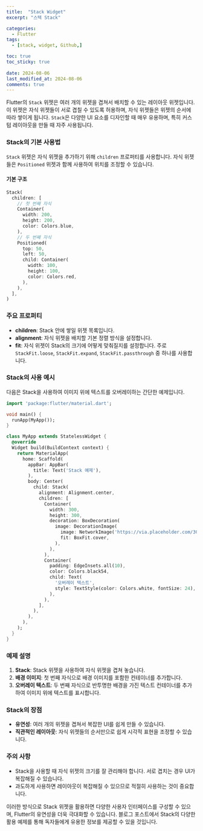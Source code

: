 ```yaml
---
title:  "Stack Widget" 
excerpt: "스텍 Stack"

categories:
  - Flutter
tags:
  - [stack, widget, Github,]

toc: true
toc_sticky: true
 
date: 2024-08-06
last_modified_at: 2024-08-06
comments: true
---
```




Flutter의 `Stack` 위젯은 여러 개의 위젯을 겹쳐서 배치할 수 있는 레이아웃 위젯입니다. 이 위젯은 자식 위젯들이 서로 겹칠 수 있도록 허용하며, 자식 위젯들은 위젯의 순서에 따라 쌓이게 됩니다. `Stack`은 다양한 UI 요소를 디자인할 때 매우 유용하며, 특히 커스텀 레이아웃을 만들 때 자주 사용됩니다.

### Stack의 기본 사용법

`Stack` 위젯은 자식 위젯을 추가하기 위해 `children` 프로퍼티를 사용합니다. 자식 위젯들은 `Positioned` 위젯과 함께 사용하여 위치를 조정할 수 있습니다.

#### 기본 구조

```dart
Stack(
  children: [
    // 첫 번째 자식
    Container(
      width: 200,
      height: 200,
      color: Colors.blue,
    ),
    // 두 번째 자식
    Positioned(
      top: 50,
      left: 50,
      child: Container(
        width: 100,
        height: 100,
        color: Colors.red,
      ),
    ),
  ],
)
```

### 주요 프로퍼티

- **children**: Stack 안에 쌓일 위젯 목록입니다.
- **alignment**: 자식 위젯을 배치할 기본 정렬 방식을 설정합니다.
- **fit**: 자식 위젯이 Stack의 크기에 어떻게 맞춰질지를 설정합니다. 주로 `StackFit.loose`, `StackFit.expand`, `StackFit.passthrough` 중 하나를 사용합니다.

### Stack의 사용 예시

다음은 Stack을 사용하여 이미지 위에 텍스트를 오버레이하는 간단한 예제입니다.

```dart
import 'package:flutter/material.dart';

void main() {
  runApp(MyApp());
}

class MyApp extends StatelessWidget {
  @override
  Widget build(BuildContext context) {
    return MaterialApp(
      home: Scaffold(
        appBar: AppBar(
          title: Text('Stack 예제'),
        ),
        body: Center(
          child: Stack(
            alignment: Alignment.center,
            children: [
              Container(
                width: 300,
                height: 300,
                decoration: BoxDecoration(
                  image: DecorationImage(
                    image: NetworkImage('https://via.placeholder.com/300'),
                    fit: BoxFit.cover,
                  ),
                ),
              ),
              Container(
                padding: EdgeInsets.all(10),
                color: Colors.black54,
                child: Text(
                  '오버레이 텍스트',
                  style: TextStyle(color: Colors.white, fontSize: 24),
                ),
              ),
            ],
          ),
        ),
      ),
    );
  }
}
```

### 예제 설명

1. **Stack**: Stack 위젯을 사용하여 자식 위젯을 겹쳐 놓습니다.
2. **배경 이미지**: 첫 번째 자식으로 배경 이미지를 포함한 컨테이너를 추가합니다.
3. **오버레이 텍스트**: 두 번째 자식으로 반투명한 배경을 가진 텍스트 컨테이너를 추가하여 이미지 위에 텍스트를 표시합니다.

### Stack의 장점

- **유연성**: 여러 개의 위젯을 겹쳐서 복잡한 UI를 쉽게 만들 수 있습니다.
- **직관적인 레이아웃**: 자식 위젯들의 순서만으로 쉽게 시각적 표현을 조정할 수 있습니다.

### 주의 사항

- Stack을 사용할 때 자식 위젯의 크기를 잘 관리해야 합니다. 서로 겹치는 경우 UI가 복잡해질 수 있습니다.
- 과도하게 사용하면 레이아웃이 복잡해질 수 있으므로 적절히 사용하는 것이 중요합니다.

이러한 방식으로 Stack 위젯을 활용하면 다양한 사용자 인터페이스를 구성할 수 있으며, Flutter의 유연성을 더욱 극대화할 수 있습니다. 블로그 포스트에서 Stack의 다양한 활용 예제를 통해 독자들에게 유용한 정보를 제공할 수 있을 것입니다.
